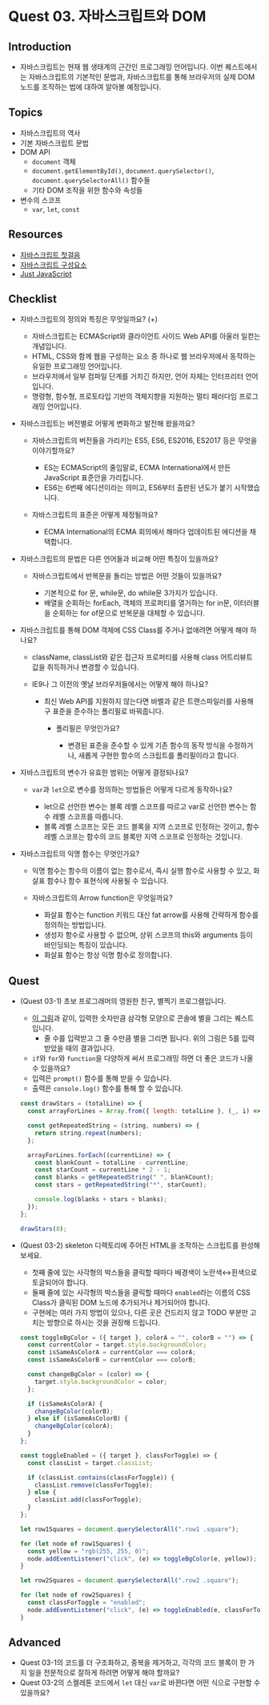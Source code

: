 # Quest 03. 자바스크립트와 DOM

## Introduction

- 자바스크립트는 현재 웹 생태계의 근간인 프로그래밍 언어입니다. 이번 퀘스트에서는 자바스크립트의 기본적인 문법과, 자바스크립트를 통해 브라우저의 실제 DOM 노드를 조작하는 법에 대하여 알아볼 예정입니다.

## Topics

- 자바스크립트의 역사
- 기본 자바스크립트 문법
- DOM API
  - `document` 객체
  - `document.getElementById()`, `document.querySelector()`, `document.querySelectorAll()` 함수들
  - 기타 DOM 조작을 위한 함수와 속성들
- 변수의 스코프
  - `var`, `let`, `const`

## Resources

- [자바스크립트 첫걸음](https://developer.mozilla.org/ko/docs/Learn/JavaScript/First_steps)
- [자바스크립트 구성요소](https://developer.mozilla.org/ko/docs/Learn/JavaScript/Building_blocks)
- [Just JavaScript](https://justjavascript.com/)

## Checklist

- 자바스크립트의 정의와 특징은 무엇일까요? (+)

  - 자바스크립트는 ECMAScript와 클라이언트 사이드 Web API를 아울러 일컫는 개념입니다.
  - HTML, CSS와 함께 웹을 구성하는 요소 중 하나로 웹 브라우저에서 동작하는 유일한 프로그래밍 언어입니다.
  - 브라우저에서 일부 컴파일 단계를 거치긴 하지만, 언어 자체는 인터프리터 언어입니다.
  - 명령형, 함수형, 프로토타입 기반의 객체지향을 지원하는 멀티 패러다임 프로그래밍 언어입니다.

- 자바스크립트는 버전별로 어떻게 변화하고 발전해 왔을까요?

  - 자바스크립트의 버전들을 가리키는 ES5, ES6, ES2016, ES2017 등은 무엇을 이야기할까요?

    - ES는 ECMAScript의 줄임말로, ECMA International에서 만든 JavaScript 표준안을 가리킵니다.
    - ES6는 6번째 에디션이라는 의미고, ES6부터 출판된 년도가 붙기 시작했습니다.

  - 자바스크립트의 표준은 어떻게 제정될까요?

    - ECMA International의 ECMA 회의에서 해마다 업데이트된 에디션을 채택합니다.

- 자바스크립트의 문법은 다른 언어들과 비교해 어떤 특징이 있을까요?

  - 자바스크립트에서 반복문을 돌리는 방법은 어떤 것들이 있을까요?

    - 기본적으로 for 문, while문, do while문 3가지가 있습니다.
    - 배열을 순회하는 forEach, 객체의 프로퍼티를 열거하는 for in문, 이터러블을 순회하는 for of문으로 반복문을 대체할 수 있습니다.

- 자바스크립트를 통해 DOM 객체에 CSS Class를 주거나 없애려면 어떻게 해야 하나요?

  - className, classList와 같은 접근자 프로퍼티를 사용해 class 어트리뷰트 값을 취득하거나 변경할 수 있습니다.

  - IE9나 그 이전의 옛날 브라우저들에서는 어떻게 해야 하나요?

    - 최신 Web API를 지원하지 않는다면 바벨과 같은 트랜스파일러를 사용해 구 표준을 준수하는 폴리필로 바꿔줍니다.

      - 폴리필은 무엇인가요?

        - 변경된 표준을 준수할 수 있게 기존 함수의 동작 방식을 수정하거나, 새롭게 구현한 함수의 스크립트를 폴리필이라고 합니다.

- 자바스크립트의 변수가 유효한 범위는 어떻게 결정되나요?

  - `var`과 `let`으로 변수를 정의하는 방법들은 어떻게 다르게 동작하나요?

    - let으로 선언한 변수는 블록 레벨 스코프를 따르고 var로 선언한 변수는 함수 레벨 스코프를 따릅니다.
    - 블록 레벨 스코프는 모든 코드 블록을 지역 스코프로 인정하는 것이고, 함수 레벨 스코프는 함수의 코드 블록만 지역 스코프로 인정하는 것입니다.

- 자바스크립트의 익명 함수는 무엇인가요?

  - 익명 함수는 함수의 이름이 없는 함수로서, 즉시 실행 함수로 사용할 수 있고, 화살표 함수나 함수 표현식에 사용될 수 있습니다.

  - 자바스크립트의 Arrow function은 무엇일까요?

    - 화살표 함수는 function 키워드 대신 fat arrow를 사용해 간략하게 함수를 정의하는 방법입니다.
    - 생성자 함수로 사용할 수 없으며, 상위 스코프의 this와 arguments 등이 바인딩되는 특징이 있습니다.
    - 화살표 함수는 항상 익명 함수로 정의합니다.

## Quest

- (Quest 03-1) 초보 프로그래머의 영원한 친구, 별찍기 프로그램입니다.

  - [이 그림](jsStars.png)과 같이, 입력한 숫자만큼 삼각형 모양으로 콘솔에 별을 그리는 퀘스트 입니다.
    - 줄 수를 입력받고 그 줄 수만큼 별을 그리면 됩니다. 위의 그림은 5를 입력받았을 때의 결과입니다.
  - `if`와 `for`와 `function`을 다양하게 써서 프로그래밍 하면 더 좋은 코드가 나올 수 있을까요?
  - 입력은 `prompt()` 함수를 통해 받을 수 있습니다.
  - 출력은 `console.log()` 함수를 통해 할 수 있습니다.

  ```javascript
  const drawStars = (totalLine) => {
    const arrayForLines = Array.from({ length: totalLine }, (_, i) => i + 1);

    const getRepeatedString = (string, numbers) => {
      return string.repeat(numbers);
    };

    arrayForLines.forEach((currentLine) => {
      const blankCount = totalLine - currentLine;
      const starCount = currentLine * 2 - 1;
      const blanks = getRepeatedString(" ", blankCount);
      const stars = getRepeatedString("*", starCount);

      console.log(blanks + stars + blanks);
    });
  };

  drawStars(8);
  ```

- (Quest 03-2) skeleton 디렉토리에 주어진 HTML을 조작하는 스크립트를 완성해 보세요.

  - 첫째 줄에 있는 사각형의 박스들을 클릭할 때마다 배경색이 노란색↔흰색으로 토글되어야 합니다.
  - 둘째 줄에 있는 사각형의 박스들을 클릭할 때마다 `enabled`라는 이름의 CSS Class가 클릭된 DOM 노드에 추가되거나 제거되어야 합니다.
  - 구현에는 여러 가지 방법이 있으나, 다른 곳은 건드리지 않고 TODO 부분만 고치는 방향으로 하시는 것을 권장해 드립니다.

  ```javascript
  const toggleBgColor = ({ target }, colorA = "", colorB = "") => {
    const currentColor = target.style.backgroundColor;
    const isSameAsColorA = currentColor === colorA;
    const isSameAsColorB = currentColor === colorB;

    const changeBgColor = (color) => {
      target.style.backgroundColor = color;
    };

    if (isSameAsColorA) {
      changeBgColor(colorB);
    } else if (isSameAsColorB) {
      changeBgColor(colorA);
    }
  };

  const toggleEnabled = ({ target }, classForToggle) => {
    const classList = target.classList;

    if (classList.contains(classForToggle)) {
      classList.remove(classForToggle);
    } else {
      classList.add(classForToggle);
    }
  };

  let row1Squares = document.querySelectorAll(".row1 .square");

  for (let node of row1Squares) {
    const yellow = "rgb(255, 255, 0)";
    node.addEventListener("click", (e) => toggleBgColor(e, yellow));
  }

  let row2Squares = document.querySelectorAll(".row2 .square");

  for (let node of row2Squares) {
    const classForToggle = "enabled";
    node.addEventListener("click", (e) => toggleEnabled(e, classForToggle));
  }
  ```

## Advanced

- Quest 03-1의 코드를 더 구조화하고, 중복을 제거하고, 각각의 코드 블록이 한 가지 일을 전문적으로 잘하게 하려면 어떻게 해야 할까요?
- Quest 03-2의 스켈레톤 코드에서 `let` 대신 `var`로 바뀐다면 어떤 식으로 구현할 수 있을까요?
